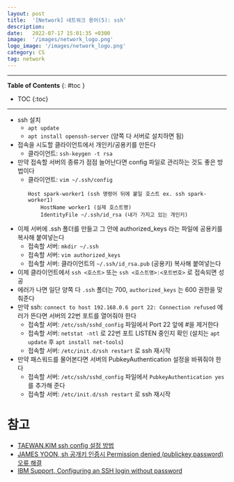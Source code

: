 ```yaml
---
layout: post
title:  '[Network] 네트워크 용어(5): ssh'
description: 
date:   2022-07-17 15:01:35 +0300
image:  '/images/network_logo.png'
logo_image: '/images/network_logo.png'
category: CS
tag: network
---
```


---
**Table of Contents**
{: #toc }
*  TOC
{:toc}
---

- ssh 설치
  - `apt update`
  - `apt install openssh-server` (양쪽 다 서버로 설치하면 됨)
- 접속을 시도할 클라이언트에서 개인키/공용키를 만든다
  - 클라이언트: `ssh-keygen -t rsa`
- 만약 접속할 서버의 종류가 점점 늘어난다면 config 파일로 관리하는 것도 좋은 방법이다
  - 클라이언트: `vim ~/.ssh/config`
    ```
    Host spark-worker1 (ssh 명령어 뒤에 붙일 호스트 ex. ssh spark-worker1)
        HostName worker1 (실제 호스트명)
        IdentityFile ~/.ssh/id_rsa (내가 가지고 있는 개인키)
    ```
- 이제 서버에 .ssh 폴더를 만들고 그 안에 authorized_keys 라는 파일에 공용키를 복사해 붙여넣는다
  - 접속할 서버: `mkdir ~/.ssh`
  - 접속할 서버: `vim authorized_keys`
  - 접속할 서버: 클라이언트의 `~/.ssh/id_rsa.pub` (공용키) 복사해 붙여넣는다
- 이제 클라이언트에서 `ssh <호스트>` 또는 `ssh <호스트명>:<포트번호>` 로 접속되면 성공
- 에러가 나면 일단 양쪽 다 `.ssh` 폴더는 700, `authorized_keys` 는 600 권한을 맞춰준다
- 만약 ssh: `connect to host 192.168.0.6 port 22: Connection refused` 에러가 뜬다면 서버의 22번 포트를 열어줘야 한다
  - 접속할 서버: `/etc/ssh/sshd_config` 파일에서 Port 22 앞에 #을 제거한다
  - 접속할 서버: `netstat -ntl` 로 22번 포트 LISTEN 중인지 확인 (설치는 `apt update` 후 `apt install net-tools`)
  - 접속할 서버: `/etc/init.d/ssh restart` 로 ssh 재시작
- 만약 패스워드를 물어본다면 서버의 PubkeyAuthentication 설정을 바꿔줘야 한다
  - 접속할 서버: `/etc/ssh/sshd_config` 파일에서 `PubkeyAuthentication yes`를 추가해 준다
  - 접속할 서버: `/etc/init.d/ssh restart` 로 ssh 재시작


# 참고

- [TAEWAN.KIM ssh config 설정 방법](http://taewan.kim/post/ssh_config/)
- [JAMES YOON, sh 공개키 인증시 Permission denied (publickey,password) 오류 해결](https://butteryoon.github.io/tools/2021/01/12/ssh_publickey.html)
- [IBM Support, Configuring an SSH login without password](https://www.ibm.com/support/pages/configuring-ssh-login-without-password)